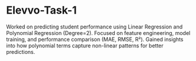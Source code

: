 # Elevvo-Task-1
Worked on predicting student performance using Linear Regression and Polynomial Regression (Degree=2). Focused on feature engineering, model training, and performance comparison (MAE, RMSE, R²). Gained insights into how polynomial terms capture non-linear patterns for better predictions.
